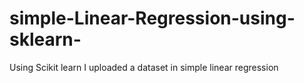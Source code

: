 # simple-Linear-Regression-using-sklearn-
Using Scikit learn I uploaded a dataset in simple linear regression  
